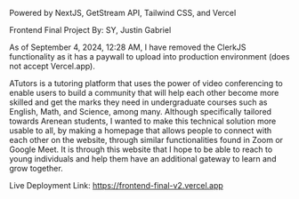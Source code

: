 Powered by NextJS, GetStream API, Tailwind CSS, and Vercel 

Frontend Final Project
By: SY, Justin Gabriel 


As of September 4, 2024, 12:28 AM, I have removed the ClerkJS functionality as it has a paywall to upload into production environment (does not accept Vercel.app). 

ATutors is a tutoring platform that uses the power of video conferencing to enable users to build a community that will help each other become more skilled and get the marks they need in undergraduate courses such as English, Math, and Science, among many. Although specifically tailored towards Arenean students, I wanted to make this technical solution more usable to all, by making a homepage that allows people to connect with each other on the website, through similar functionalities found in Zoom or Google Meet. It is through this website that I hope to be able to reach to young individuals and help them have an additional gateway to learn and grow together. 


Live Deployment Link: https://frontend-final-v2.vercel.app


